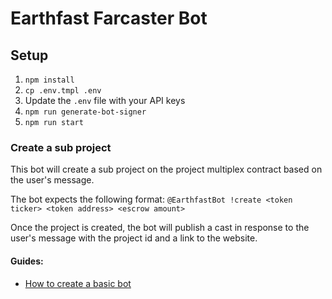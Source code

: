 # Earthfast Farcaster Bot

## Setup

1. `npm install`
2. `cp .env.tmpl .env`
3. Update the `.env` file with your API keys
4. `npm run generate-bot-signer`
5. `npm run start`

### Create a sub project

This bot will create a sub project on the project multiplex contract based on the user's message.

The bot expects the following format:
`@EarthfastBot !create <token ticker> <token address> <escrow amount>`

Once the project is created, the bot will publish a cast in response to the user's message with the project id and a link to the website.

#### Guides:

- [How to create a basic bot](https://github.com/neynarxyz/farcaster-examples/blob/main/gm-bot/README.md)
